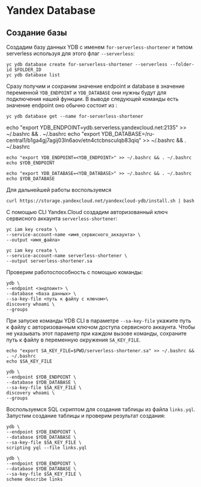 # Yandex Database
## Создание базы

Создадим базу данных YDB с именем `for-serverless-shortener` и типом serverless используя для этого флаг `--serverless`:

    yc ydb database create for-serverless-shortener --serverless --folder-id $FOLDER_ID
    yc ydb database list

Сразу получим и сохраним значение endpoint и database в значение переменной `YDB_ENDPOINT` и `YDB_DATABASE` они нужны будут для подключения нашей функции. В выводе следующей команды есть значение endpoint оно обычно состоит из :

    yc ydb database get --name for-serverless-shortener

echo "export YDB_ENDPOINT=ydb.serverless.yandexcloud.net:2135" >> ~/.bashrc && . ~/.bashrc
echo "export YDB_DATABASE=/ru-central1/b1ga4gj7agij03ln6aov/etn4ctcbnsculqb83qiq" >> ~/.bashrc && . ~/.bashrc

    echo "export YDB_ENDPOINT=<YDB_ENDPOINT>" >> ~/.bashrc && . ~/.bashrc
    echo $YDB_ENDPOINT

    echo "export YDB_DATABASE=<YDB_DATABASE>" >> ~/.bashrc && . ~/.bashrc
    echo $YDB_DATABASE

Для дальнейшей работы воспользуемся

    curl https://storage.yandexcloud.net/yandexcloud-ydb/install.sh | bash

С помощью CLI Yandex.Cloud создадим авторизованный ключ сервисного аккаунта `serverless-shortener`:

    yc iam key create \
    --service-account-name <имя_сервисного_аккаунта> \
    --output <имя_файла>

    yc iam key create \
    --service-account-name serverless-shortener \
    --output serverless-shortener.sa

Проверим работоспособность с помощью команды:

    ydb \
    --endpoint <эндпоинт> \
    --database <база данных> \
    --sa-key-file <путь к файлу с ключом>\
    discovery whoami \
    --groups

При запуске команды YDB CLI в параметре `--sa-key-file` укажите путь к файлу с авторизованным ключом доступа сервисного аккаунта. Чтобы не указывать этот параметр при каждом вызове команды, сохраните путь к файлу в переменную окружения `SA_KEY_FILE`. 

    echo "export SA_KEY_FILE=$PWD/serverless-shortener.sa" >> ~/.bashrc && . ~/.bashrc  
    echo $SA_KEY_FILE

    ydb \
    --endpoint $YDB_ENDPOINT \
    --database $YDB_DATABASE \
    --sa-key-file $SA_KEY_FILE \
    discovery whoami \
    --groups

Воспользуемся SQL скриптом для создания таблицы из файла `links.yql`. Запустим создание таблицы и проверим результат создания:

    ydb \
    --endpoint $YDB_ENDPOINT \
    --database $YDB_DATABASE \
    --sa-key-file $SA_KEY_FILE \
    scripting yql --file links.yql

    ydb \
    --endpoint $YDB_ENDPOINT \
    --database $YDB_DATABASE \
    --sa-key-file $SA_KEY_FILE \
    scheme describe links
